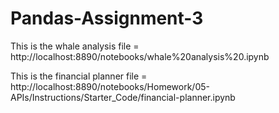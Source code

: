 # Pandas-Assignment-3

This is the whale analysis file =  http://localhost:8890/notebooks/whale%20analysis%20.ipynb

This is the financial planner file = http://localhost:8890/notebooks/Homework/05-APIs/Instructions/Starter_Code/financial-planner.ipynb
